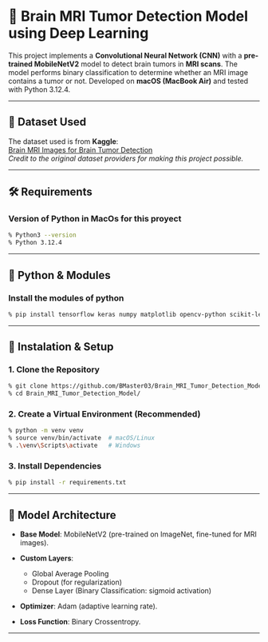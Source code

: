 # 🧠 Brain MRI Tumor Detection Model using Deep Learning

This project implements a **Convolutional Neural Network (CNN)** with a **pre-trained MobileNetV2** model to detect brain tumors in **MRI scans**. The model performs binary classification to determine whether an MRI image contains a tumor or not. Developed on **macOS (MacBook Air)** and tested with Python 3.12.4.

---

## 📁 Dataset Used
The dataset used is from **Kaggle**:  
[Brain MRI Images for Brain Tumor Detection](https://www.kaggle.com/datasets/navoneel/brain-mri-images-for-brain-tumor-detection)  
*Credit to the original dataset providers for making this project possible.*

---

## 🛠️ Requirements

### **Version of Python in MacOs for this proyect**

```Bash
% Python3 --version
% Python 3.12.4 
```
---

## 🐍 Python & Modules

### **Install the modules of python**

```Bash
% pip install tensorflow keras numpy matplotlib opencv-python scikit-learn
```
---
## 🚀 Instalation & Setup

### 1. Clone the Repository

```Bash
% git clone https://github.com/BMaster03/Brain_MRI_Tumor_Detection_Model.git
% cd Brain_MRI_Tumor_Detection_Model/
```

### 2. Create a Virtual Environment (Recommended)

```Bash
% python -m venv venv
% source venv/bin/activate  # macOS/Linux
% .\venv\Scripts\activate   # Windows
```
### 3. Install Dependencies 

```Bash
% pip install -r requirements.txt
```
---

## 🧮 Model Architecture

- **Base Model**: MobileNetV2 (pre-trained on ImageNet, fine-tuned for MRI images).

- **Custom Layers**:  
  - Global Average Pooling  
  - Dropout (for regularization)  
  - Dense Layer (Binary Classification: sigmoid activation)

- **Optimizer**: Adam (adaptive learning rate).

- **Loss Function**: Binary Crossentropy.
---


